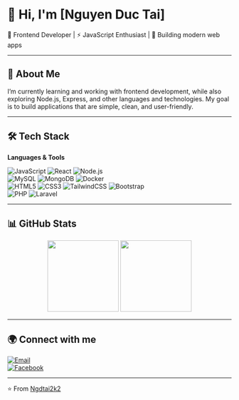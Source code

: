# 👋 Hi, I'm [Nguyen Duc Tai]

🎨 Frontend Developer | ⚡ JavaScript Enthusiast | 🚀 Building modern web apps  

---

## 🚀 About Me
I’m currently learning and working with frontend development, while also exploring Node.js, Express, and other languages and technologies. My goal is to build applications that are simple, clean, and user-friendly.

---

## 🛠️ Tech Stack

**Languages & Tools**  

![JavaScript](https://img.shields.io/badge/JavaScript-000?logo=javascript&logoColor=F7DF1E)
![React](https://img.shields.io/badge/React-000?logo=react&logoColor=61DAFB)
![Node.js](https://img.shields.io/badge/Node.js-000?logo=node.js&logoColor=339933)  
![MySQL](https://img.shields.io/badge/MySQL-000?logo=mysql&logoColor=4479A1)
![MongoDB](https://img.shields.io/badge/MongoDB-000?logo=mongodb&logoColor=47A248)
![Docker](https://img.shields.io/badge/Docker-000?logo=docker&logoColor=2496ED)  
![HTML5](https://img.shields.io/badge/HTML5-000?logo=html5&logoColor=E34F26)
![CSS3](https://img.shields.io/badge/CSS3-000?logo=css3&logoColor=1572B6)
![TailwindCSS](https://img.shields.io/badge/TailwindCSS-000?logo=tailwindcss&logoColor=38B2AC)
![Bootstrap](https://img.shields.io/badge/Bootstrap-000?logo=bootstrap&logoColor=7952B3)  
![PHP](https://img.shields.io/badge/PHP-000?logo=php&logoColor=777BB4)
![Laravel](https://img.shields.io/badge/Laravel-000?logo=laravel&logoColor=FF2D20)

---

## 📊 GitHub Stats

<p align="center">
  <img src="https://github-readme-stats.vercel.app/api?username=Ngdtai2k2&show_icons=true&theme=tokyonight" height="160"/>
  <img src="https://github-readme-streak-stats.herokuapp.com/?user=Ngdtai2k2&theme=tokyonight" height="160"/>
</p>

---

## 🌍 Connect with me  

[![Email](https://img.shields.io/badge/Email-000?logo=gmail&logoColor=EA4335)](mailto:ngdtai2k2@gmail.com)  
[![Facebook](https://img.shields.io/badge/Facebook-000?logo=facebook&logoColor=1877F2)](https://fb.me/ngdtai2k2)

---

⭐️ From [Ngdtai2k2](https://github.com/Ngdtai2k2)
